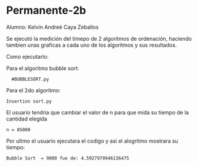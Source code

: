 # Permanente-2b

Alumno: Kelvin Andreé Caya Zeballos

Se ejecutó la medición del timepo de 2 algoritmos de ordenación, haciendo tambien unas graficas a cada uno de los algoritmos y sus resultados.


Como ejecutarlo:

Para el algoritmo bubble sort:

      #BUBBLESORT.py


Para el 2do algoritmo:

    Insertion sort.py 
 

El usuario tendria que cambiar el valor de n para que mida su tiempo de la cantidad elegida 
    
    n = 85000
    
Por ultmo el usuario ejecutara el codigo y asi el alogritmo mostrara su tiempo:
  
    Bubble Sort  = 9000 fue de: 4.5927979946136475
      
